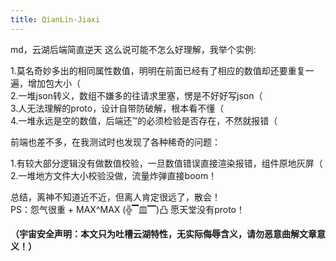 ```yaml
---
title: QianLin-Jiaxi
---
```

md，云湖后端简直逆天
这么说可能不怎么好理解，我举个实例:  

1.莫名奇妙多出的相同属性数值，明明在前面已经有了相应的数值却还要重复一遍，增加包大小（  
2.一堆json转义，数组不嫌多的往请求里塞，愣是不好好写json（  
3.人无法理解的proto，设计自带防破解，根本看不懂（  
4.一堆永远是空的数值，后端还™的必须检验是否存在，不然就报错（  

前端也差不多，在我测试时也发现了各种稀奇的问题：  

1.有较大部分逻辑没有做数值校验，一旦数值错误直接渲染报错，组件原地灰屏（  
2.一堆地方文件大小校验没做，流量炸弹直接boom！  

总结，离神不知道近不近，但离人肯定很远了，散会！  
PS：怨气很重 + MAX^MAX (╬▔皿▔)凸
愿天堂没有proto！
#### （宇宙安全声明：本文只为吐槽云湖特性，无实际侮辱含义，请勿恶意曲解文章意义！）

